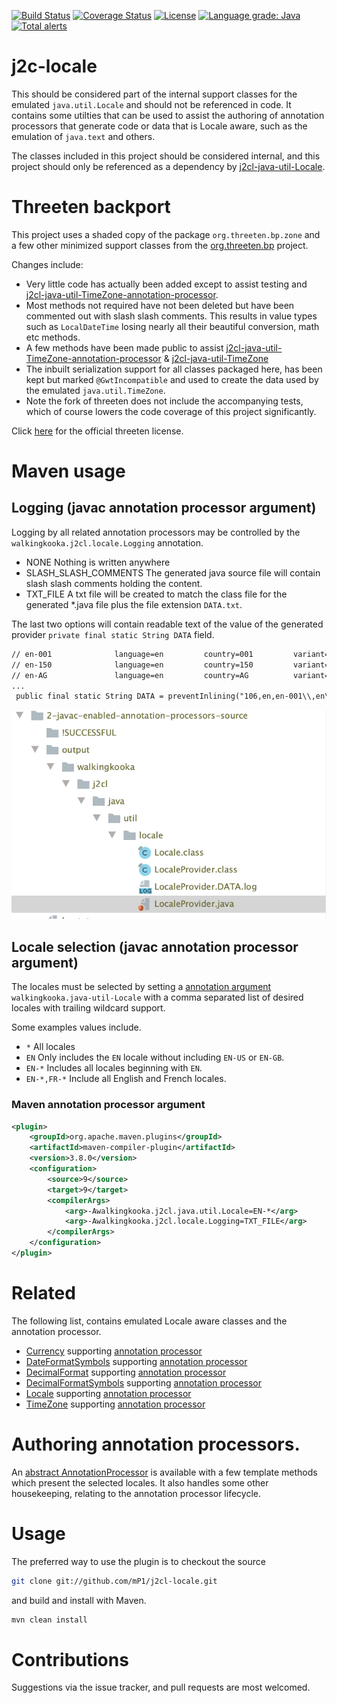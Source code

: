 [![Build Status](https://travis-ci.com/mP1/j2cl-locale.svg?branch=master)](https://travis-ci.com/mP1/j2cl-locale.svg.svg?branch=master)
[![Coverage Status](https://coveralls.io/repos/github/mP1/j2cl-locale/badge.svg?branch=master)](https://coveralls.io/github/mP1/j2cl-locale?branch=master)
[![License](https://img.shields.io/badge/License-Apache%202.0-blue.svg)](https://opensource.org/licenses/Apache-2.0)
[![Language grade: Java](https://img.shields.io/lgtm/grade/java/g/mP1/j2cl-locale.svg?logo=lgtm&logoWidth=18)](https://lgtm.com/projects/g/mP1/j2cl-locale/context:java)
[![Total alerts](https://img.shields.io/lgtm/alerts/g/mP1/j2cl-locale.svg?logo=lgtm&logoWidth=18)](https://lgtm.com/projects/g/mP1/j2cl-locale/alerts/)



j2c-locale
=================

This should be considered part of the internal support classes for the emulated `java.util.Locale` and should not be referenced in code.
It contains some utilties that can be used to assist the authoring of annotation processors that generate code or data that is Locale aware,
such as the emulation of `java.text` and others.

The classes included in this project should be considered internal, and this project should only be referenced as a dependency
by [j2cl-java-util-Locale](https://travis-ci.com/mP1/j2cl-java-util-Locale).



# Threeten backport

This project uses a shaded copy of the package `org.threeten.bp.zone` and a few other minimized support classes from the
[org.threeten.bp](https://www.threeten.org/) project.

Changes include:

- Very little code has actually been added except to assist testing and [j2cl-java-util-TimeZone-annotation-processor](https://travis-ci.com/mP1/j2cl-java-util-TimeZone-annotation-processor).
- Most methods not required have not been deleted but have been commented out with slash slash comments. This results in value types such as `LocalDateTime` losing nearly all their beautiful conversion, math etc methods.
- A few methods have been made public to assist [j2cl-java-util-TimeZone-annotation-processor](https://travis-ci.com/mP1/j2cl-java-util-TimeZone-annotation-processor) & [j2cl-java-util-TimeZone](https://travis-ci.com/mP1/j2cl-java-util-TimeZone)
- The inbuilt serialization support for all classes packaged here, has been kept but marked `@GwtIncompatible` and used to create the data used by the emulated `java.util.TimeZone`.
- Note the fork of threeten does not include the accompanying tests, which of course lowers the code coverage of this project significantly.

Click [here](https://github.com/ThreeTen/threetenbp/blob/master/LICENSE.txt) for the official threeten license. 



# Maven usage

## Logging (javac annotation processor argument)

Logging by all related annotation processors may be controlled by the `walkingkooka.j2cl.locale.Logging` annotation. 

- NONE Nothing is written anywhere
- SLASH_SLASH_COMMENTS The generated java source file will contain slash slash comments holding the content.
- TXT_FILE A txt file will be created to match the class file for the generated *.java file plus the file extension `DATA.txt`.

The last two options will contain readable text of the value of the generated provider `private final static String DATA` field. 

```txt
// en-001              language=en         country=001         variant=            script=             encoded=en-001,en,001
// en-150              language=en         country=150         variant=            script=             encoded=en-150,en,150
// en-AG               language=en         country=AG          variant=            script=             encoded=en-AG,en,AG
...
 public final static String DATA = preventInlining("106,en,en-001\\,en\...
```

![Sample TXT_FILE](walkingkooka.j2cl.logging.Logging.png)



## Locale selection (javac annotation processor argument)

The locales must be selected by setting a [annotation argument](https://docs.oracle.com/javase/7/docs/technotes/tools/windows/javac.html)
`walkingkooka.java-util-Locale` with a comma separated list of desired locales with trailing wildcard support.

Some examples values include.

- `*` All locales
- `EN` Only includes the `EN` locale without including `EN-US` or `EN-GB`.
- `EN-*` Includes all locales beginning with `EN`.
- `EN-*,FR-*` Include all English and French locales.



### Maven annotation processor argument

```xml
<plugin>
    <groupId>org.apache.maven.plugins</groupId>
    <artifactId>maven-compiler-plugin</artifactId>
    <version>3.8.0</version>
    <configuration>
        <source>9</source>
        <target>9</target>
        <compilerArgs>
            <arg>-Awalkingkooka.j2cl.java.util.Locale=EN-*</arg>
            <arg>-Awalkingkooka.j2cl.locale.Logging=TXT_FILE</arg>
        </compilerArgs>
    </configuration>
</plugin>
```



# Related

The following list, contains emulated Locale aware classes and the annotation processor.

- [Currency](https://github.com/mP1/j2cl-java-util-Currency) supporting [annotation processor](https://github.com/mP1/j2cl-java-util-currency-annotation-processsor)
- [DateFormatSymbols](https://github.com/mP1/j2cl-java-text) supporting [annotation processor](https://github.com/mP1/j2cl-java-text-annotation-processor/blob/master/src/main/java/walkingkooka/j2cl/java/text/annotationprocessor/DateFormatSymbolsProviderAnnotationProcessor.java)
- [DecimalFormat](https://github.com/mP1/j2cl-java-text) supporting [annotation processor](https://github.com/mP1/j2cl-java-text-annotation-processor/blob/master/src/main/java/walkingkooka/j2cl/java/text/annotationprocessor/DecimalFormatProviderAnnotationProcessor.java)
- [DecimalFormatSymbols](https://github.com/mP1/j2cl-java-text) supporting [annotation processor](https://github.com/mP1/j2cl-java-text-annotation-processor/blob/master/src/main/java/walkingkooka/j2cl/java/text/annotationprocessor/DecimalFormatSymbolsProviderAnnotationProcessor.java)
- [Locale](https://github.com/mP1/j2cl-java-util-Locale) supporting [annotation processor](https://github.com/mP1/j2cl-java-util-locale-annotation-processsor)
- [TimeZone](https://github.com/mP1/j2cl-java-util-TimeZone) supporting [annotation processor](https://github.com/mP1/j2cl-java-util-TimeZone-annotation-processsor)



# Authoring annotation processors.

An [abstract AnnotationProcessor](https://github.com/mP1/j2cl-java-util-Locale-annotation-processor/tree/master/src/main/java/walkingkooka/j2cl/java/util/locale/annotationprocessor)
is available with a few template methods which present the selected locales. It also handles some other housekeeping,
relating to the annotation processor lifecycle.

 

# Usage

The preferred way to use the plugin is to checkout the source

```bash
git clone git://github.com/mP1/j2cl-locale.git
```

and build and install with Maven.

```bash
mvn clean install
```



# Contributions

Suggestions via the issue tracker, and pull requests are most welcomed.



